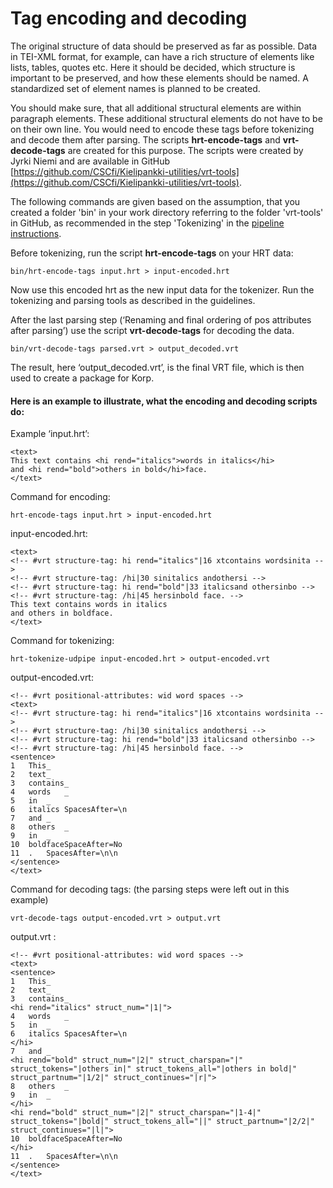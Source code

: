 # Tag encoding and decoding
The original structure of data should be preserved as far as possible. Data in TEI-XML format, for example, can have a rich structure of elements like lists, tables, quotes etc. Here it should be decided, which structure is important to be preserved, and how these elements should be named. A standardized set of element names is planned to be created. 

You should make sure, that all additional structural elements are within paragraph elements. These additional structural elements do not have to be on their own line. You would need to encode these tags before tokenizing and decode them after parsing. The scripts **hrt-encode-tags** and **vrt-decode-tags** are created for this purpose. The scripts were created by Jyrki Niemi and are available in GitHub [https://github.com/CSCfi/Kielipankki-utilities/vrt-tools](https://github.com/CSCfi/Kielipankki-utilities/vrt-tools).

The following commands are given based on the assumption, that you created a folder 'bin' in your work directory referring to the folder 'vrt-tools' in GitHub, as recommended in the step 'Tokenizing' in the [pipeline instructions](howto_pipeline_textkorpora_020919.md). 

Before tokenizing, run the script **hrt-encode-tags** on your HRT data:

    bin/hrt-encode-tags input.hrt > input-encoded.hrt

Now use this encoded hrt as the new input data for the tokenizer. Run the tokenizing and parsing tools as described in the guidelines.

After the last parsing step (‘Renaming and final ordering of pos attributes after parsing’) use the script **vrt-decode-tags** for decoding the data.

	bin/vrt-decode-tags parsed.vrt > output_decoded.vrt


The result, here ‘output_decoded.vrt’, is the final VRT file, which is then used to create a package for Korp.


#### Here is an example to illustrate, what the encoding and decoding scripts do:

Example ‘input.hrt’: 

    <text> 
    This text contains <hi rend="italics">words in italics</hi> 
    and <hi rend="bold">others in bold</hi>face. 
    </text> 

Command for encoding:

    hrt-encode-tags input.hrt > input-encoded.hrt 

input-encoded.hrt: 

    <text> 
    <!-- #vrt structure-tag: hi rend="italics"|16 xtcontains wordsinita --> 
    <!-- #vrt structure-tag: /hi|30 sinitalics andothersi --> 
    <!-- #vrt structure-tag: hi rend="bold"|33 italicsand othersinbo --> 
    <!-- #vrt structure-tag: /hi|45 hersinbold face. --> 
    This text contains words in italics 
    and others in boldface. 
    </text> 

Command for tokenizing:

    hrt-tokenize-udpipe input-encoded.hrt > output-encoded.vrt 

output-encoded.vrt:

    <!-- #vrt positional-attributes: wid word spaces --> 
    <text> 
    <!-- #vrt structure-tag: hi rend="italics"|16 xtcontains wordsinita --> 
    <!-- #vrt structure-tag: /hi|30 sinitalics andothersi --> 
    <!-- #vrt structure-tag: hi rend="bold"|33 italicsand othersinbo --> 
    <!-- #vrt structure-tag: /hi|45 hersinbold face. --> 
    <sentence> 
    1   This_ 
    2   text_ 
    3   contains_ 
    4   words   _ 
    5   in  _ 
    6   italics SpacesAfter=\n 
    7   and _ 
    8   others  _ 
    9   in  _ 
    10  boldfaceSpaceAfter=No 
    11  .   SpacesAfter=\n\n 
    </sentence> 
    </text> 

Command for decoding tags: 
(the parsing steps were left out in this example)

    vrt-decode-tags output-encoded.vrt > output.vrt 

output.vrt :

    <!-- #vrt positional-attributes: wid word spaces --> 
    <text> 
    <sentence> 
    1   This_ 
    2   text_ 
    3   contains_ 
    <hi rend="italics" struct_num="|1|"> 
    4   words   _ 
    5   in  _ 
    6   italics SpacesAfter=\n 
    </hi> 
    7   and _ 
    <hi rend="bold" struct_num="|2|" struct_charspan="|" struct_tokens="|others in|" struct_tokens_all="|others in bold|" struct_partnum="|1/2|" struct_continues="|r|"> 
    8   others  _ 
    9   in  _ 
    </hi> 
    <hi rend="bold" struct_num="|2|" struct_charspan="|1-4|" struct_tokens="|bold|" struct_tokens_all="||" struct_partnum="|2/2|" struct_continues="|l|"> 
    10  boldfaceSpaceAfter=No 
    </hi> 
    11  .   SpacesAfter=\n\n 
    </sentence> 
    </text>

